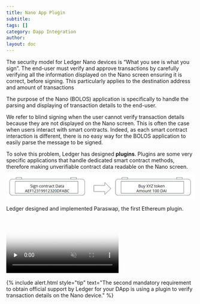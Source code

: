 ```yaml
---
title: Nano App Plugin
subtitle:
tags: []
category: Dapp Integration
author:
layout: doc
---
```


The security model for Ledger Nano devices is “What you see is what you sign”.
The end-user must verify and approve transactions by carefully verifying all the information displayed on the Nano screen ensuring it is correct, before signing. This particularly applies to the destination address and amount of transactions

The purpose of the Nano (BOLOS) application is specifically to handle the parsing and displaying of transaction details to the end-user.

We refer to blind signing when the user cannot verify transaction details because they are not displayed on the Nano screen.
This is often the case when users interact with smart contracts. Indeed, as each smart contract interaction is different, there is no easy way for the BOLOS application to easily parse the message to be signed.

To solve this problem, Ledger has designed <b>plugins</b>. Plugins are some very specific applications that handle dedicated smart contract methods, therefore making unverifiable contract data readable on the Nano screen.
 
<!-- ------------- Image ------------- -->
<div style="text-align:center">
<img width="680" src="../images/plugin.png">
</div>
<!-- --------------------------------- -->

Ledger designed and implemented Paraswap, the first Ethereum plugin.

<video controls muted preload='none' poster='../images/paraswap.png' ><source src="../../videos/paraswap.mp4" type='video/mp4'></video><br>

<!--  -->
{% include alert.html style="tip" text="The second mandatory requirement to obtain official support by Ledger for your DApp is using a plugin to verify transaction details on the Nano device." %}
<!--  -->

